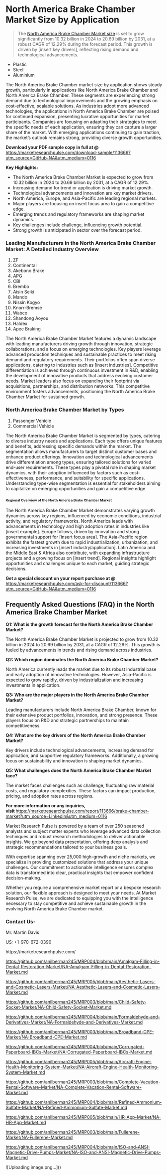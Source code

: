 <h1>North America Brake Chamber Market&nbsp;Size by Application</h1><blockquote><p>The <a href="https://marketresearchpulse.com/download-sample/113666?utm_source=GitHub-NA&amp;utm_medium=0116">North America Brake Chamber Market size</a> is set to grow significantly from 10.32 billion in 2024 to 20.69 billion by 2031, at a robust CAGR of 12.29% during the forecast period. This growth is driven by [insert key drivers], reflecting rising demand and technological advancements.</p></blockquote><ul><li>Plastic<li> Steel<li> Aluminium</li></ul><p>The North America Brake Chamber market size by application shows steady growth, particularly in applications like North America Brake Chamber and North America Brake Chamber. These segments are experiencing strong demand due to technological improvements and the growing emphasis on cost-effective, scalable solutions. As industries adopt more advanced technologies, the applications in North America Brake Chamber are poised for continued expansion, presenting lucrative opportunities for market participants. Companies are focusing on adapting their strategies to meet the specific needs of each application, ensuring they can capture a larger share of the market. With emerging applications continuing to gain traction, the market’s outlook remains strong, providing diverse growth opportunities.</p><p><strong>Download your PDF sample copy in full at @ </strong><a href="https://marketresearchpulse.com/download-sample/113666?utm_source=GitHub-NA&amp;utm_medium=0116">https://marketresearchpulse.com/download-sample/113666?utm_source=GitHub-NA&amp;utm_medium=0116</a></p><p><strong>Key Highlights: </strong></p><ul><li>The North America Brake Chamber Market is expected to grow from 10.32 billion in 2024 to 20.69 billion by 2031, at a CAGR of 12.29%.</li><li>Increasing demand for trend or application is driving market growth.</li><li>Technological advancements and innovation are key market drivers.</li><li>North America, Europe, and Asia-Pacific are leading regional markets.</li><li>Major players are focusing on insert focus area to gain a competitive edge.</li><li>Emerging trends and regulatory frameworks are shaping market dynamics.</li><li>Key challenges include challenge, influencing growth potential.</li><li>Strong growth is anticipated in sector over the forecast period.</li></ul><h3>Leading Manufacturers in the North America Brake Chamber Market: A Detailed Industry Overview</h3><ol><li>ZF</li><li>Continental</li><li>Akebono Brake</li><li>APG</li><li>CBI</li><li>Brembo</li><li>Aisin Seiki</li><li>Mando</li><li>Nissin Kogyo</li><li>Knorr-Bremse</li><li>Wabco</li><li>Shandong Aoyou</li><li>Haldex</li><li>Apec Braking</li></ol><div class="flex max-w-full flex-col flex-grow"><div class="min-h-8 text-message flex w-full flex-col items-end gap-2 whitespace-normal break-words [.text-message+&amp;]:mt-5" dir="auto" data-message-author-role="assistant" data-message-id="fd8432e4-4910-450d-b182-61b7bfb0a01f" data-message-model-slug="gpt-4o"><div class="flex w-full flex-col gap-1 empty:hidden first:pt-[3px]"><div class="markdown prose w-full break-words dark:prose-invert light"><p>The North America Brake Chamber Market features a dynamic landscape with leading manufacturers driving growth through innovation, strategic collaborations, and a focus on emerging technologies. Key players leverage advanced production techniques and sustainable practices to meet rising demand and regulatory requirements. Their portfolios often span diverse applications, catering to industries such as [insert industries]. Competitive differentiation is achieved through continuous investment in R&amp;D, enabling the development of innovative products that address evolving customer needs. Market leaders also focus on expanding their footprint via acquisitions, partnerships, and distribution networks. This competitive environment fosters advancements, positioning the North America Brake Chamber Market for sustained growth.</p></div></div></div></div><h3>North America Brake Chamber Market by Types</h3><ol><li>Passenger Vehicle<li> Commercial Vehicle</li></ol><div class="flex max-w-full flex-col flex-grow"><div class="min-h-8 text-message flex w-full flex-col items-end gap-2 whitespace-normal break-words [.text-message+&amp;]:mt-5" dir="auto" data-message-author-role="assistant" data-message-id="084470be-0bb7-4664-bddf-5156b4f41249" data-message-model-slug="gpt-4o-mini"><div class="flex w-full flex-col gap-1 empty:hidden first:pt-[3px]"><div class="markdown prose w-full break-words dark:prose-invert light"><p>The North America Brake Chamber Market is segmented by types, catering to diverse industry needs and applications. Each type offers unique features and benefits, addressing specific demands within the market. The segmentation allows manufacturers to target distinct customer bases and enhance product offerings. Innovation and technological advancements drive differentiation among types, ensuring tailored solutions for varied end-user requirements. These types play a pivotal role in shaping market dynamics, with their adoption influenced by factors such as cost-effectiveness, performance, and suitability for specific applications. Understanding type-wise segmentation is essential for stakeholders aiming to capitalize on emerging opportunities and gain a competitive edge.</p></div></div></div></div><h3><span style="font-size: 11px;">Regional Overview of the North America Brake Chamber Market</span></h3><div class="flex max-w-full flex-col flex-grow"><div class="min-h-8 text-message flex w-full flex-col items-end gap-2 whitespace-normal break-words [.text-message+&amp;]:mt-5" dir="auto" data-message-author-role="assistant" data-message-id="e9038762-ce64-4e30-91c9-9bd413514231" data-message-model-slug="gpt-4o-mini"><div class="flex w-full flex-col gap-1 empty:hidden first:pt-[3px]"><div class="markdown prose w-full break-words dark:prose-invert light"><p>The North America Brake Chamber Market demonstrates varying growth dynamics across key regions, influenced by economic conditions, industrial activity, and regulatory frameworks. North America leads with advancements in technology and high adoption rates in industries like [insert example]. Europe follows, driven by innovation and strong governmental support for [insert focus area]. The Asia-Pacific region exhibits the fastest growth due to rapid industrialization, urbanization, and increasing investments in [insert industry/application]. Latin America and the Middle East &amp; Africa also contribute, with expanding infrastructure projects and a growing focus on [insert trend]. Regional insights highlight opportunities and challenges unique to each market, guiding strategic decisions.</p></div></div></div></div><p><strong>Get a special discount on your report purchase at @ </strong><a href="https://marketresearchpulse.com/ask-for-discount/113666?utm_source=GitHub-NA&amp;utm_medium=0116">https://marketresearchpulse.com/ask-for-discount/113666?utm_source=GitHub-NA&amp;utm_medium=0116</a></p><h2>Frequently Asked Questions (FAQ) in the North America Brake Chamber Market</h2><p><strong>Q1: What is the growth forecast for the North America Brake Chamber Market?</strong></p><p>The North America Brake Chamber Market is projected to grow from 10.32 billion in 2024 to 20.69 billion by 2031, at a CAGR of 12.29%. This growth is fueled by advancements in trends and rising demand across industries.</p><p><strong>Q2: Which region dominates the North America Brake Chamber Market?</strong></p><p>North America currently leads the market due to its robust industrial base and early adoption of innovative technologies. However, Asia-Pacific is expected to grow rapidly, driven by industrialization and increasing investments in application.</p><p><strong>Q3: Who are the major players in the North America Brake Chamber Market?</strong></p><p>Leading manufacturers include North America Brake Chamber, known for their extensive product portfolios, innovation, and strong presence. These players focus on R&amp;D and strategic partnerships to maintain competitiveness.</p><p><strong>Q4: What are the key drivers of the North America Brake Chamber Market?</strong></p><p>Key drivers include technological advancements, increasing demand for application, and supportive regulatory frameworks. Additionally, a growing focus on sustainability and innovation is shaping market dynamics.</p><p><strong>Q5: What challenges does the North America Brake Chamber Market face?</strong></p><p>The market faces challenges such as challenge, fluctuating raw material costs, and regulatory complexities. These factors can impact production, pricing, and adoption rates across regions.</p><p><strong>For more information or any inquiries, visit&nbsp;</strong><a href="https://marketresearchpulse.com/report/113666/brake-chamber-market?utm_source=Linkedin&utm_medium=0116">https://marketresearchpulse.com/report/113666/brake-chamber-market?utm_source=Linkedin&utm_medium=0116</a></p><p>Market Research Pulse is powered by a team of over 250 seasoned analysts and subject matter experts who leverage advanced data collection techniques and robust research methodologies to deliver actionable insights. We go beyond data presentation, offering deep analysis and strategic recommendations tailored to your business goals.</p><p>With expertise spanning over 25,000 high-growth and niche markets, we specialize in providing customized solutions that address your unique challenges. Our commitment to actionable intelligence ensures complex data is transformed into clear, practical insights that empower confident decision-making.</p><p>Whether you require a comprehensive market report or a bespoke research solution, our flexible approach is designed to meet your needs. At Market Research Pulse, we are dedicated to equipping you with the intelligence necessary to stay competitive and achieve sustainable growth in the evolving North America Brake Chamber market.</p><h3><strong>Contact Us-</strong></h3><p>Mr. Martin Davis</p><p>US: +1-970-672-0390</p><p>https://marketresearchpulse.com/</p><p><a href="https://github.com/anilberman245/MRP004/blob/main/Amalgam-Filling-in-Dental-Restoration-Market/NA-Amalgam-Filling-in-Dental-Restoration-Market.md">https://github.com/anilberman245/MRP004/blob/main/Amalgam-Filling-in-Dental-Restoration-Market/NA-Amalgam-Filling-in-Dental-Restoration-Market.md</a></p><p><a href="https://github.com/anilberman245/MRP005/blob/main/Aesthetic-Lasers-and-Cosmetic-Lasers-Market/NA-Aesthetic-Lasers-and-Cosmetic-Lasers-Market.md">https://github.com/anilberman245/MRP005/blob/main/Aesthetic-Lasers-and-Cosmetic-Lasers-Market/NA-Aesthetic-Lasers-and-Cosmetic-Lasers-Market.md</a></p><p><a href="https://github.com/anilberman245/MRP003/blob/main/Child-Safety-Socket-Market/NA-Child-Safety-Socket-Market.md">https://github.com/anilberman245/MRP003/blob/main/Child-Safety-Socket-Market/NA-Child-Safety-Socket-Market.md</a></p><p><a href="https://github.com/anilberman245/MRP004/blob/main/Formaldehyde-and-Derivatives-Market/NA-Formaldehyde-and-Derivatives-Market.md">https://github.com/anilberman245/MRP004/blob/main/Formaldehyde-and-Derivatives-Market/NA-Formaldehyde-and-Derivatives-Market.md</a></p><p><a href="https://github.com/anilberman245/MRP003/blob/main/Broadband-CPE-Market/NA-Broadband-CPE-Market.md">https://github.com/anilberman245/MRP003/blob/main/Broadband-CPE-Market/NA-Broadband-CPE-Market.md</a></p><p><a href="https://github.com/anilberman245/MRP004/blob/main/Corrugated-Paperboard-IBCs-Market/NA-Corrugated-Paperboard-IBCs-Market.md">https://github.com/anilberman245/MRP004/blob/main/Corrugated-Paperboard-IBCs-Market/NA-Corrugated-Paperboard-IBCs-Market.md</a></p><p><a href="https://github.com/anilberman245/MRP005/blob/main/Aircraft-Engine-Health-Monitoring-System-Market/NA-Aircraft-Engine-Health-Monitoring-System-Market.md">https://github.com/anilberman245/MRP005/blob/main/Aircraft-Engine-Health-Monitoring-System-Market/NA-Aircraft-Engine-Health-Monitoring-System-Market.md</a></p><p><a href="https://github.com/anilberman245/MRP003/blob/main/Complete-Vacation-Rental-Software-Market/NA-Complete-Vacation-Rental-Software-Market.md">https://github.com/anilberman245/MRP003/blob/main/Complete-Vacation-Rental-Software-Market/NA-Complete-Vacation-Rental-Software-Market.md</a></p><p><a href="https://github.com/anilberman245/MRP004/blob/main/Refined-Ammonium-Sulfate-Market/NA-Refined-Ammonium-Sulfate-Market.md">https://github.com/anilberman245/MRP004/blob/main/Refined-Ammonium-Sulfate-Market/NA-Refined-Ammonium-Sulfate-Market.md</a></p><p><a href="https://github.com/anilberman245/MRP005/blob/main/HR-App-Market/NA-HR-App-Market.md">https://github.com/anilberman245/MRP005/blob/main/HR-App-Market/NA-HR-App-Market.md</a></p><p><a href="https://github.com/anilberman245/MRP003/blob/main/Fullerene-Market/NA-Fullerene-Market.md">https://github.com/anilberman245/MRP003/blob/main/Fullerene-Market/NA-Fullerene-Market.md</a></p><p><a href="https://github.com/anilberman245/MRP004/blob/main/ISO-and-ANSI-Magnetic-Drive-Pumps-Market/NA-ISO-and-ANSI-Magnetic-Drive-Pumps-Market.md">https://github.com/anilberman245/MRP004/blob/main/ISO-and-ANSI-Magnetic-Drive-Pumps-Market/NA-ISO-and-ANSI-Magnetic-Drive-Pumps-Market.md</a></p>
![Uploading image.png…]()
